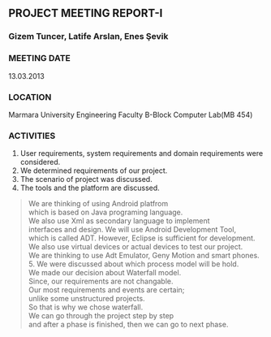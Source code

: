 ## PROJECT MEETING REPORT-I ##
### Gizem Tuncer, Latife Arslan, Enes Şevik ###
### MEETING DATE ###
13.03.2013

### LOCATION ###
Marmara University Engineering Faculty B-Block Computer Lab(MB 454)

### ACTIVITIES ###
1. User requirements, system requirements and domain requirements were considered.<br>
2. We determined requirements of our project.<br>
3. The scenario of project was discussed.<br>
4. The tools and the platform are discussed. <br>
<blockquote>We are thinking of using Android platfrom <br>
which is based on Java programing language. <br>
We also use Xml as secondary language to implement<br>
interfaces and design. We will use Android Development Tool,<br>
which is called ADT. However, Eclipse is sufficient for development.<br>
We also use virtual devices or actual devices to test our project.<br>
We are thinking to use Adt Emulator, Geny Motion and smart phones.<br>
5. We were discussed about which process model will be hold.<br>
We made our decision about Waterfall model.<br>
Since, our requirements  are not changable. <br>
Our most requirements and events are certain;<br>
unlike some unstructured projects. <br>
So that is why we chose waterfall.<br>
We can go through the project step by step<br>
and after a phase is finished, then we can go to next phase.</blockquote>
